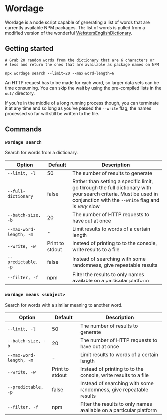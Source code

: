 # Wordage

Wordage is a node script capable of generating a list of words that are currently available NPM packages. The list of words is pulled from a modified version of the wonderful [WebstersEnglishDictionary](https://github.com/matthewreagan/WebstersEnglishDictionary).

## Getting started

```
# Grab 20 random words from the dictionary that are 6 characters or
# less and return the ones that are available as package names on NPM

npx wordage search --limit=20 --max-word-length=6
```

An HTTP request has to be made for each word, so larger data sets can be time consuming. You can skip the wait by using the pre-compiled lists in the `out/` directory.

If you're in the middle of a long running process though, you can terminate it at any time and so long as you've passed the `--write` flag, the names processed so far will still be written to the file.

## Commands

### `wordage search`

Search for words from a dictionary.

| Option                  | Default         | Description                                                                                                                                                            |
| ----------------------- | --------------- | ---------------------------------------------------------------------------------------------------------------------------------------------------------------------- |
| `--limit, -l`           | 50              | The number of results to generate                                                                                                                                      |
| `--full-dictionary`     | false           | Rather than setting a specific limit, go through the full dictionary with your search criteria. Must be used in conjunction with the `--write` flag and is _very_ slow |
| `--batch-size, -b`      | 20              | The number of HTTP requests to have out at once                                                                                                                        |
| `--max-word-length, -m` | -               | Limit results to words of a certain length                                                                                                                             |
| `--write, -w`           | Print to stdout | Instead of printing to to the console, write results to a file                                                                                                         |
| `--predictable, -p`     | false           | Instead of searching with some randomness, give repeatable results                                                                                                     |
| `--filter, -f`          | npm             | Filter the results to only names available on a particular platform                                                                                                    |

### `wordage means <subject>`

Search for words with a similar meaning to another word.

| Option                  | Default         | Description                                                         |
| ----------------------- | --------------- | ------------------------------------------------------------------- |
| `--limit, -l`           | 50              | The number of results to generate                                   |
| `--batch-size, -b`      | 20              | The number of HTTP requests to have out at once                     |
| `--max-word-length, -m` | -               | Limit results to words of a certain length                          |
| `--write, -w`           | Print to stdout | Instead of printing to to the console, write results to a file      |
| `--predictable, -p`     | false           | Instead of searching with some randomness, give repeatable results  |
| `--filter, -f`          | npm             | Filter the results to only names available on a particular platform |
